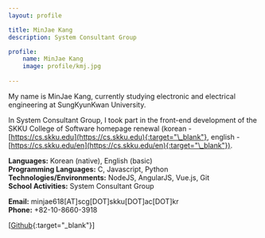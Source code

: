 ```yaml
---
layout: profile

title: MinJae Kang
description: System Consultant Group

profile:
    name: MinJae Kang
    image: profile/kmj.jpg
    
---
```


My name is MinJae Kang, currently studying electronic and electrical engineering at SungKyunKwan University.


In System Consultant Group, I took part in the front-end development of the SKKU College of Software homepage renewal (korean - [https://cs.skku.edu](https://cs.skku.edu){:target="\_blank"}, english - [https://cs.skku.edu/en](https://cs.skku.edu/en){:target="\_blank"}).

<strong>Languages:</strong> Korean (native), English (basic)  
<strong>Programming Languages:</strong> C, Javascript, Python  
<strong>Technologies/Environments:</strong> NodeJS, AngularJS, Vue.js, Git   
<strong>School Activities:</strong> System Consultant Group

<strong>Email:</strong> minjae618[AT]scg[DOT]skku[DOT]ac[DOT]kr  
<strong>Phone:</strong> +82-10-8660-3918

<!-- See [[Resume](https://systemconsultantgroup.github.io/scg-folio/assets/img/resume/kimyunji.pdf){:target="\_blank"}], -->
[[Github](https://github.com/mjk0618){:target="\_blank"}]